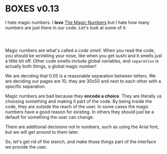 # BOXES v0.13

I hate magic numbers. I **love** [The Magic Numbers](https://en.wikipedia.org/wiki/The_Magic_Numbers) but I hate how many numbers are just there in our code. Let's look at some of it:

```python-include-norun:code/lesson1/boxes.py:59:60
```

```python-include-norun:code/lesson1/boxes.py:214:214
```

```python-include-norun:code/lesson1/boxes.py:222:222
```

Magic numbers are what's called a *code smell*. When you read the code, you
should be wrinkling your nose, like when you get sushi and it smells just a
little bit off. Other code smells include global variables, and `separation`
is actually both things, a global magic number!

We are deciding that 0.05 is a reasonable separation between letters. We are
deciding our pages are 10, they are 30x50 and next to each other with a 
specific separation.

Magic numbers are bad because they **encode a choice**. They are literally us
choosing something and making it part of the code. By being inside the code,
they are outside the reach of the user. In some cases the magic numbers have a
good reason for existing. In others they should just be a default for
something the user can change.

There are additional decisions not in numbers, such as using the Arial font,
but we will get around to them later.

So, let's get rid of the stench, and make those things part of the interface
we provide the user.
